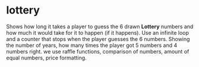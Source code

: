# lottery

Shows how long it takes a player to guess the 6 drawn **Lottery** numbers and how much it would 
take for it to happen (if it happens). Use an infinite loop and a counter that stops when the 
player guesses the 6 numbers. Showing the number of years, how many times the player got 5 numbers
and 4 numbers right. we use raffle functions, comparison of numbers, amount of equal numbers, price formatting.
